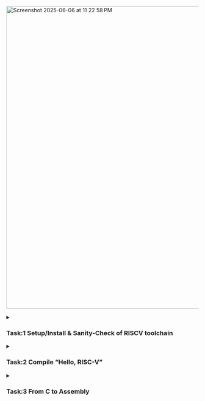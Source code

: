 <img width="793" alt="Screenshot 2025-06-06 at 11 22 58 PM" src="https://github.com/user-attachments/assets/cc826d56-86bf-4f37-b1ca-9ca6d04247d6" /><details>
    <summary><h3>Task:1 Setup/Install & Sanity-Check of RISCV toolchain</h3></summary>

### Extraction of the toolchain
  
![image](https://github.com/user-attachments/assets/ce30157a-4a39-4574-80df-b674314f8d67)

![image](https://github.com/user-attachments/assets/5a7f5595-db06-48ae-bce2-1955123ab8f4)

### Adding the path to avoid calling it by full directory path every time

```plaintext
$ echo 'export PATH=/opt/riscv/bin:$PATH' >> ~/.zshrc
$ source ~/.zshrc
```

![image](https://github.com/user-attachments/assets/ffad5d86-e5ed-4280-9c62-d651ac65d3e5)

### Verification Commands to check the installed tools

```plaintext
$ riscv32-unknown-elf-gcc --version
$ riscv32-unknown-elf-objdump --version
$ riscv32-unknown-elf-gdb --version
```

![image](https://github.com/user-attachments/assets/99c60cae-404c-4224-aabc-330e38aa9f75)
</details>
<details>
<summary><h3>Task:2 Compile “Hello, RISC-V”</h3></summary>

### Create a new C file and write a basic code for compilation

```plaintext
$ nano hello.c
```

![image](https://github.com/user-attachments/assets/abdaa2bc-7f55-4369-b0a0-7d87ec3537bb)

### Compilation of the C code using RISC-V compiler

```plaintext
$ riscv32-unknown-elf-gcc -o hello_riscv.elf hello.c
$ spike --isa=rv32imac /opt/riscv/riscv32-unknown-elf/bin/pk  hello_riscv.elf
```

![image](https://github.com/user-attachments/assets/e0aa8571-48cb-4332-a289-80f686763a61)

• Run riscv32-unknown-elf-gcc -march=rv32imc -mabi=ilp32 -o hello.elf hello.c.<br>
• Use file hello.elf to confirm it’s 32-bit RISC-V.
![image](https://github.com/user-attachments/assets/2424cdb5-5610-4e3f-aa1d-3f788570173c)
</details>
<details>
<summary><h3>Task:3 From C to Assembly</h3></summary>

### Generate a .s file (assembly code) from the C code and Open it

```plaintext
$ riscv32-unknown-elf-gcc -S -O0 hello.c
$ nano hello.s
```

![image](https://github.com/user-attachments/assets/f43e2219-66bd-4f47-9d90-09891f2b88f5)

• Basic Tabulation of the keywords

<img width="793" alt="Screenshot 2025-06-06 at 11 22 58 PM" src="https://github.com/user-attachments/assets/394648fa-3132-460f-8d12-1ce09f21c07c" />


</details>
